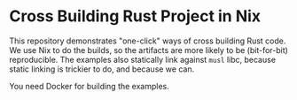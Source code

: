 # Cross Building Rust Project in Nix

This repository demonstrates "one-click" ways of cross building Rust code. We
use Nix to do the builds, so the artifacts are more likely to be (bit-for-bit)
reproducible. The examples also statically link against `musl` libc, because
static linking is trickier to do, and because we can.

You need Docker for building the examples.
